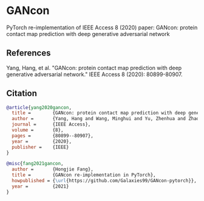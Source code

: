 # GANcon

PyTorch re-implementation of IEEE Access 8 (2020) paper: GANcon: protein contact map prediction with deep generative adversarial network

## References

Yang, Hang, et al. "GANcon: protein contact map prediction with deep generative adversarial network." IEEE Access 8 (2020): 80899-80907.

## Citation

```bibtex
@article{yang2020gancon,
  title =        {GANcon: protein contact map prediction with deep generative adversarial network},
  author =       {Yang, Hang and Wang, Minghui and Yu, Zhenhua and Zhao, Xing-Ming and Li, Ao},
  journal =      {IEEE Access},
  volume =       {8},
  pages =        {80899--80907},
  year =         {2020},
  publisher =    {IEEE}
}

@misc{fang2021gancon,
  author =       {Hongjie Fang},
  title =        {GANcon re-implementation in PyTorch},
  howpublished = {\url{https://github.com/Galaxies99/GANcon-pytorch}},
  year =         {2021}
}
```
